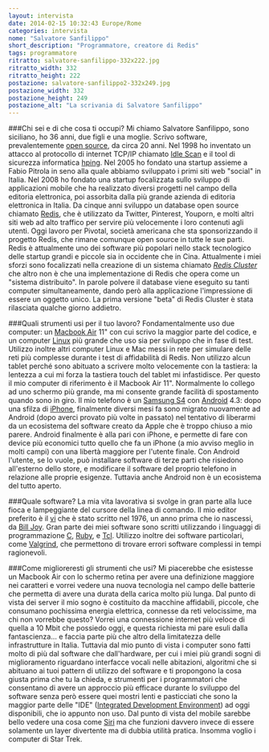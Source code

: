```yaml
---
layout: intervista
date: 2014-02-15 10:32:43 Europe/Rome
categories: intervista
nome: "Salvatore Sanfilippo"
short_description: "Programmatore, creatore di Redis"
tags: programmatore
ritratto: salvatore-sanfilippo-332x222.jpg
ritratto_width: 332
ritratto_height: 222
postazione: salvatore-sanfilippo2-332x249.jpg
postazione_width: 332
postazione_height: 249
postazione_alt: "La scrivania di Salvatore Sanfilippo"
---
```



###Chi sei e di che cosa ti occupi?
Mi chiamo Salvatore Sanfilippo, sono siciliano, ho 36 anni, due figli e una moglie. Scrivo software, prevalentemente [open source][1], da circa 20 anni. Nel 1998 ho inventato un attacco al protocollo di internet TCP/IP chiamato [Idle Scan][idlescan] e il tool di sicurezza informatica [hping][hping]. Nel 2005 ho fondato una startup assieme a Fabio Pitrola in seno alla quale abbiamo sviluppato i primi siti web "social" in Italia. Nel 2008 ho fondato una startup focalizzata sullo sviluppo di applicazioni mobile che ha realizzato diversi progetti nel campo della editoria elettronica, poi assorbita dalla più grande azienda di editoria elettronica in Italia. Da cinque anni sviluppo un database open source chiamato [Redis][redis], che è utilizzato da Twitter, Pinterest, Youporn, e molti altri siti web ad alto traffico per servire più velocemente i loro contenuti agli utenti. Oggi lavoro per Pivotal, società americana che sta sponsorizzando il progetto Redis, che rimane comunque open source in tutte le sue parti. Redis è attualmente uno dei software più popolari nello stack tecnologico delle startup grandi e piccole sia in occidente che in Cina. Attualmente i miei sforzi sono focalizzati nella creazione di un sistema chiamato *[Redis Cluster][rediscluster]* che altro non è che una implementazione di Redis che opera come un "sistema distribuito". In parole polvere il database viene eseguito su tanti computer simultaneamente, dando però alla applicazione l'impressione di essere un oggetto unico. La prima versione "beta" di Redis Cluster è stata rilasciata qualche giorno addietro.

###Quali strumenti usi per il tuo lavoro?
Fondamentalmente uso due computer: un [Macbook Air][mba] 11" con cui scrivo la maggior parte del codice, e un computer [Linux][gnulinux] più grande che uso sia per sviluppo che in fase di test. Utilizzo inoltre altri computer Linux e Mac messi in rete per simulare delle reti più complesse durante i test di affidabilità di Redis. Non utilizzo alcun tablet perché sono abituato a scrivere molto velocemente con la tastiera: la lentezza a cui mi forza la tastiera touch del tablet mi infastidisce. Per questo il mio computer di riferimento è il Macbook Air 11". Normalmente lo collego ad uno schermo più grande, ma mi consente grande facilità di spostamento quando sono in giro. Il mio telefono è un [Samsung S4][s4] con [Android][android] 4.3: dopo una sfilza di [iPhone][iphone], finalmente diversi mesi fa sono migrato nuovamente ad Android (dopo averci provato più volte in passato) nel tentativo di liberarmi da un ecosistema del software creato da Apple che è troppo chiuso a mio parere. Android finalmente è alla pari con iPhone, e permette di fare con device più economici tutto quello che fa un iPhone (a mio avviso meglio in molti campi) con una libertà maggiore per l'utente finale. Con Android l'utente, se lo vuole, può installare software di terze parti che risiedono all'esterno dello store, e modificare il software del proprio telefono in relazione alle proprie esigenze. Tuttavia anche Android non è un ecosistema del tutto aperto.

###Quale software?
La mia vita lavorativa si svolge in gran parte alla luce fioca e lampeggiante del cursore della linea di comando. Il mio editor preferito è il [vi][vi] che è stato scritto nel 1976, un anno prima che io nascessi, da [Bill Joy][joy]. Gran parte dei miei software sono scritti utilizzando i linguaggi di programmazione [C][clang], [Ruby][ruby], e [Tcl][tcl]. Utilizzo inoltre dei software particolari, come [Valgrind][valgrind], che permettono di trovare errori software complessi in tempi ragionevoli.

###Come miglioreresti gli strumenti che usi?
Mi piacerebbe che esistesse un Macbook Air con lo schermo retina per avere una definizione maggiore nei caratteri e vorrei vedere una nuova tecnologia nel campo delle batterie che permetta di avere una durata della carica molto più lunga. Dal punto di vista dei server il mio sogno è costituito da macchine affidabili, piccole, che consumano pochissima energia elettrica, connesse da reti velocissime, ma chi non vorrebbe questo? Vorrei una connessione internet più veloce di quella a 10 Mbit che possiedo oggi, e questa richiesta mi pare esuli dalla fantascienza... e faccia parte più che altro della limitatezza delle infrastrutture in Italia. Tuttavia dal mio punto di vista i computer sono fatti molto di più dal software che dall'hardware, per cui i miei più grandi sogni di miglioramento riguardano interfacce vocali nelle abitazioni, algoritmi che si abituano ai tuoi pattern di utilizzo del software e ti propongono la cosa giusta prima che tu la chieda, e strumenti per i programmatori che consentano di avere un approccio più efficace durante lo sviluppo del software senza però essere quei mostri lenti e pasticciati che sono la maggior parte delle "IDE" ([Integrated Development Environment][ide]) ad oggi disponibili, che io appunto non uso. Dal punto di vista del mobile sarebbe bello vedere una cosa come [Siri][siri] ma che funzioni davvero invece di essere solamente un layer divertente ma di dubbia utilità pratica. Insomma voglio i computer di Star Trek.


[1]: http://it.wikipedia.org/wiki/Open_source "Wikipedia: Open source"
[idlescan]: http://en.wikipedia.org/wiki/Idle_scan "Wikipedia: Idle Scan"
[hping]: http://en.wikipedia.org/wiki/Hping "Wikipedia: Hping"
[redis]: http://redis.io "Redis is an open source, BSD licensed, advanced key-value store."
[rediscluster]: http://redis.io/topics/cluster-tutorial "Redis Cluster provides a way to run a Redis installation where data is automatically sharded across multiple Redis nodes."
[mba]: http://www.apple.com/it/macbook-air/‎ "Apple MacBook Air"
[gnulinux]: https://www.gnu.org/gnu/linux-and-gnu.it.html "Linux e il sistema GNU, di Richard Stallman."
[android]: http://www.android.com/
[iphone]: https://www.apple.com/it/iphone/
[s4]: www.samsung.com/Samsung+Galaxy+S+4 "Samsung S4"
[vi]: http://en.wikipedia.org/wiki/Vi "Wikipedia EN: vi"
[joy]: http://en.wikipedia.org/wiki/Bill_Joy "Wikipedia EN: Billy Joy"
[clang]: http://it.wikiversity.org/wiki/Linguaggio_C "Wikiversity: Linguaggio C"
[ruby]: https://www.ruby-lang.org/it/ "Il linguaggio di programmazione Ruby"
[tcl]: https://it.wikipedia.org/wiki/Tcl "Wikipedia: Tcl"
[valgrind]: http://valgrind.org "Valgrind is an instrumentation framework for building dynamic analysis tools."
[siri]: http://www.apple.com/it/ios/siri/ "Siri: l'interfaccia a comando vocale di Apple."
[ide]: https://it.wikipedia.org/wiki/Integrated_development_environment "Wikipedia: ambiente di sviluppo integrato"
